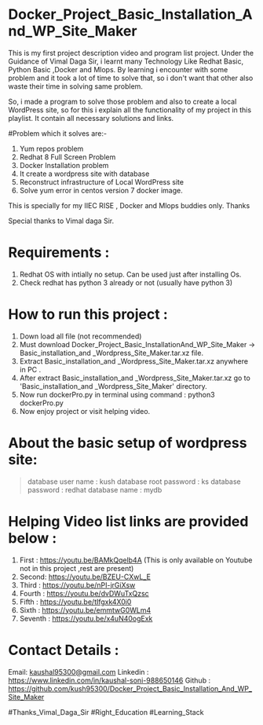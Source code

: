 # Docker_Project_Basic_Installation_And_WP_Site_Maker

This is my first project description video and program list project. Under the Guidance of Vimal Daga Sir,  i learnt many Technology Like Redhat Basic, Python Basic ,Docker and Mlops. By learning i encounter with some problem and it took a lot of time to solve that, so i don't want that other also waste their time in solving same problem.

So, i made a program to solve those problem and also to create a local WordPress site, so for this i explain all the functionality of my project in this playlist. It contain all necessary solutions and links.  

#Problem which it solves are:-

1. Yum repos problem
2. Redhat 8 Full Screen Problem
3. Docker Installation problem  
4. It create a wordpress site with database 
5. Reconstruct infrastructure of Local WordPress site  
6. Solve yum error in centos version 7 docker image.  

This is specially for my IIEC RISE , Docker and Mlops buddies only. 
Thanks  

Special thanks to Vimal daga Sir.

# Requirements  :

1. Redhat OS with intially no setup. Can be used just after installing Os.
2. Check redhat has python 3 already or not (usually have python 3)

# How to run this project :

1. Down load all file (not recommended)
2. Must download Docker_Project_Basic_InstallationAnd_WP_Site_Maker -> Basic_installation_and _Wordpress_Site_Maker.tar.xz file.
3. Extract Basic_installation_and _Wordpress_Site_Maker.tar.xz anywhere in PC .
4. After extract Basic_installation_and _Wordpress_Site_Maker.tar.xz go to 'Basic_installation_and _Wordpress_Site_Maker' directory.
5. Now run dockerPro.py in terminal using command :
    python3 dockerPro.py
6. Now enjoy project or visit helping video.

# About the basic setup of wordpress site:

  >  database user name : kush
  >  database root password : ks
  >  database password : redhat
  >  database name : mydb

# Helping Video list links are provided below :

1. First :   https://youtu.be/BAMkQqelb4A   (This is only available on Youtube not in this project ,rest are present)
2. Second:   https://youtu.be/BZEU-CXwL_E
3. Third :   https://youtu.be/nPI-jrGiXsw
4. Fourth :  https://youtu.be/dvDWuTxQzsc
5. Fifth :   https://youtu.be/tIfgxk4X0i0
6. Sixth :   https://youtu.be/emmtwG0WLm4
7. Seventh : https://youtu.be/x4uN40ogExk

# Contact Details :

Email: kaushal95300@gmail.com
Linkedin :  https://www.linkedin.com/in/kaushal-soni-988650146
Github : https://github.com/kush95300/Docker_Project_Basic_Installation_And_WP_Site_Maker

#Thanks_Vimal_Daga_Sir #Right_Education #Learning_Stack
